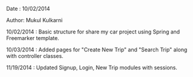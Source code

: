 Date : 10/02/2014

Author: Mukul Kulkarni

10/02/2014 : Basic structure for share my car project using Spring and Freemarker template.

10/03/2014 : Added pages for "Create New Trip" and "Search Trip" along with controller classes.

11/19/2014 : Updated Signup, Login, New Trip modules with sessions.


